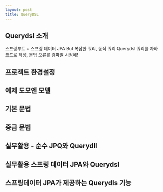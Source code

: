```yaml
---
layout: post
title: QueryDSL
---
```


## Querydsl 소개

스프링부트 + 스프링 데이터 JPA But 복잡한 쿼리, 동적 쿼리 Querydsl 쿼리를 자바 코드로 작성, 문법 오류를 컴파일 시점에!



## 프로젝트 환경설정

## 예제 도모엔 모델

## 기본 문법

## 중급 문법

## 실무활용 - 순수 JPQ와 Querydll

## 실무활용 스프링 데이터 JPA와 Querydsl

## 스프링데이터 JPA가 제공하는 Querydls 기능